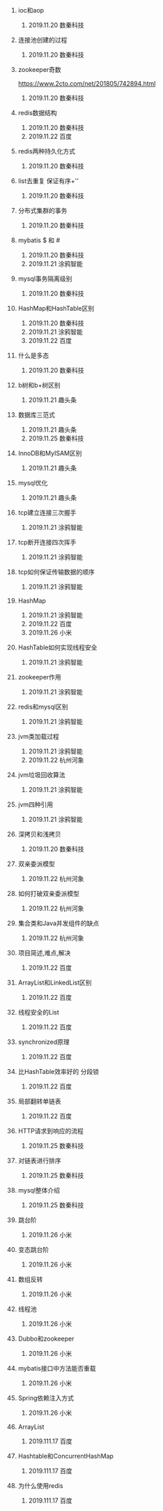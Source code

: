 1.  ioc和aop

    1.  2019.11.20 数秦科技
    
1.  连接池创建的过程

    1.  2019.11.20 数秦科技
    
1.  zookeeper奇数

    https://www.2cto.com/net/201805/742894.html

    1.  2019.11.20 数秦科技
    
1.  redis数据结构

    1.  2019.11.20 数秦科技
    1.  2019.11.22 百度

1.  redis两种持久化方式

    1.  2019.11.20 数秦科技
    
1.  list去重复   保证有序+''

    1.  2019.11.20 数秦科技
    
1.  分布式集群的事务

    1.  2019.11.20 数秦科技
    
1.  mybatis $ 和 #

    1.  2019.11.20 数秦科技
    1.  2019.11.21 涂鸦智能
    
1.  mysql事务隔离级别

    1.  2019.11.20 数秦科技
    
1.  HashMap和HashTable区别

    1.  2019.11.20 数秦科技
    1.  2019.11.21 涂鸦智能
    1.  2019.11.22 百度

1.  什么是多态

    1.  2019.11.20 数秦科技
    
1.  b树和b+树区别

    1.  2019.11.21 趣头条
    
1.  数据库三范式

    1.  2019.11.21 趣头条
    2.  2019.11.25 数秦科技
    
1.  InnoDB和MyISAM区别

    1.  2019.11.21 趣头条
    
1.  mysql优化

    1.  2019.11.21 趣头条
    
1.  tcp建立连接三次握手

    1.  2019.11.21 涂鸦智能
    
1.  tcp断开连接四次挥手

    1.  2019.11.21 涂鸦智能

1.  tcp如何保证传输数据的顺序

    1.  2019.11.21 涂鸦智能
    
1.  HashMap

    1.  2019.11.21 涂鸦智能
    1.  2019.11.22 百度
    1.  2019.11.26 小米

1.  HashTable如何实现线程安全

    1.  2019.11.21 涂鸦智能
    
1.  zookeeper作用

    1.  2019.11.21 涂鸦智能
    
1.  redis和mysql区别

    1.  2019.11.21 涂鸦智能
    
1.  jvm类加载过程

    1.  2019.11.21 涂鸦智能
    1.  2019.11.22 杭州河象

1.  jvm垃圾回收算法

    1.  2019.11.21 涂鸦智能
    
1.  jvm四种引用

    1.  2019.11.21 涂鸦智能
    
1.  深拷贝和浅拷贝

    1.  2019.11.20 数秦科技
    
1.  双亲委派模型

    1.  2019.11.22 杭州河象

1.  如何打破双亲委派模型

    1.  2019.11.22 杭州河象

1.  集合类和Java并发组件的缺点

    1.  2019.11.22 杭州河象

1.  项目简述,难点,解决

    1.  2019.11.22 百度

1.  ArrayList和LinkedList区别

    1.  2019.11.22 百度

1.  线程安全的List

    1.  2019.11.22 百度

1.  synchronized原理

    1.  2019.11.22 百度

1.  比HashTable效率好的  分段锁

    1.  2019.11.22 百度

1.  局部翻转单链表

    1.  2019.11.22 百度
    
1.  HTTP请求到响应的流程

    1.  2019.11.25 数秦科技

1.  对链表进行排序

    1.  2019.11.25 数秦科技

1.  mysql整体介绍

    1.  2019.11.25 数秦科技
    
1.  跳台阶

    1.  2019.11.26 小米

1.  变态跳台阶

    1.  2019.11.26 小米

1.  数组反转

    1.  2019.11.26 小米

1.  线程池

    1.  2019.11.26 小米

1.  Dubbo和zookeeper

    1.  2019.11.26 小米

1.  mybatis接口中方法能否重载

    1.  2019.11.26 小米

1.  Spring依赖注入方式

    1.  2019.11.26 小米
    
1.  ArrayList

    1.  2019.111.17 百度

1.  Hashtable和ConcurrentHashMap

    1.  2019.111.17 百度

1.  为什么使用redis

    1.  2019.111.17 百度

